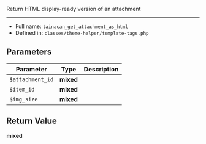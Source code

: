 
Return HTML display-ready version of an attachment

***

* Full name: `tainacan_get_attachment_as_html`
* Defined in: `classes/theme-helper/template-tags.php`

## Parameters

| Parameter        | Type      | Description |
|------------------|-----------|-------------|
| `$attachment_id` | **mixed** |             |
| `$item_id`       | **mixed** |             |
| `$img_size`      | **mixed** |             |

## Return Value

**mixed**
